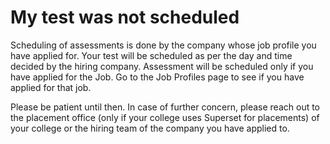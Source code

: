 # My test was not scheduled

Scheduling of assessments is done by the company whose job profile you have applied for. Your test will be scheduled as per the day and time decided by the hiring company. Assessment will be scheduled only if you have applied for the Job. Go to the Job Profiles page to see if you have applied for that job.

Please be patient until then. In case of further concern, please reach out to the placement office \(only if your college uses Superset for placements\) of your college or the hiring team of the company you have applied to.

